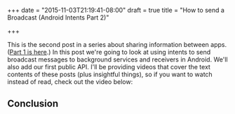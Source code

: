 +++
date = "2015-11-03T21:19:41-08:00"
draft = true
title = "How to send a Broadcast (Android Intents Part 2)"

+++

This is the second post in a series about sharing information between apps. ([Part 1 is here](/android/intents/part1/).) In this post we're going to look at using intents to send broadcast messages to background services and receivers in Android. We'll also add our first public API. I'll be providing videos that cover the text contents of these posts (plus insightful things), so if you want to watch instead of read, check out the video below:

<youtube video here>

## Conclusion
